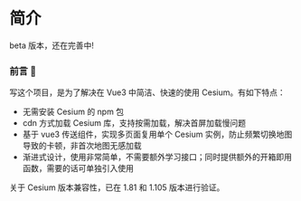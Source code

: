 # 简介

beta 版本，还在完善中!

### 前言 📖

写这个项目，是为了解决在 Vue3 中简洁、快速的使用 Cesium。有如下特点：

- 无需安装 Cesium 的 npm 包
- cdn 方式加载 Cesium 库，支持按需加载，解决首屏加载慢问题
- 基于 vue3 传送组件，实现多页面复用单个 Cesium 实例，防止频繁切换地图导致的卡顿，非首次地图无感加载
- 渐进式设计，使用非常简单，不需要额外学习接口；同时提供额外的开箱即用函数，需要的话可单独引入使用

关于 Cesium 版本兼容性，已在 1.81 和 1.105 版本进行验证。
